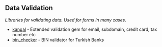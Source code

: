 
## Data Validation
*Libraries for validating data. Used for forms in many cases.*

* [kangal](https://github.com/lab2023/kangal) - Extended validation gem for email, subdomain, credit card, tax number etc
* [bin_checker](https://github.com/lab2023/bin_checker) - BIN validator for Turkish Banks

